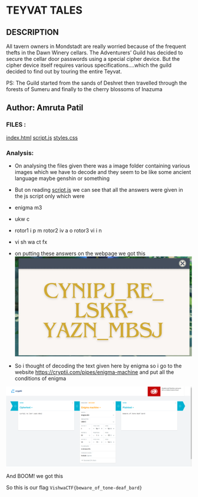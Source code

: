 # TEYVAT TALES

## DESCRIPTION
All tavern owners in Mondstadt are really worried because of the frequent thefts in the Dawn Winery cellars. The Adventurers’ Guild has decided to secure the cellar door passwords using a special cipher device. But the cipher device itself requires various specifications….which the guild decided to find out by touring the entire Teyvat.

PS: The Guild started from the sands of Deshret then travelled through the forests of Sumeru and finally to the cherry blossoms of Inazuma

## Author: Amruta Patil

### FILES :
 [index.html](index.html) 
 [script.js](script.js) 
 [styles.css](styles.css)

 ### Analysis:
 * On analysing the files given there was a image folder containing various images which we have to decode and they seem to be like some ancient language maybe genshin or something
 * But on reading  [script.js](script.js) we can see that all the answers were given in the js script only which were 
 * enigma m3
 * ukw c
 * rotor1 i p m rotor2 iv a o rotor3 vi i n
 * vi sh wa ct fx

 * on putting these answers on the webpage we got this
 ![alt text](img/GenshinNoticeBoard.png)
 
 * So i thought of decoding the text given here by enigma so i go to the website https://cryptii.com/pipes/enigma-machine and put all the conditions of enigma 

 ![alt text](Screenshot_20240304_170432.png)

 And BOOM! we got this 

 So this is our flag
 `VishwaCTF{beware_of_tone-deaf_bard}`